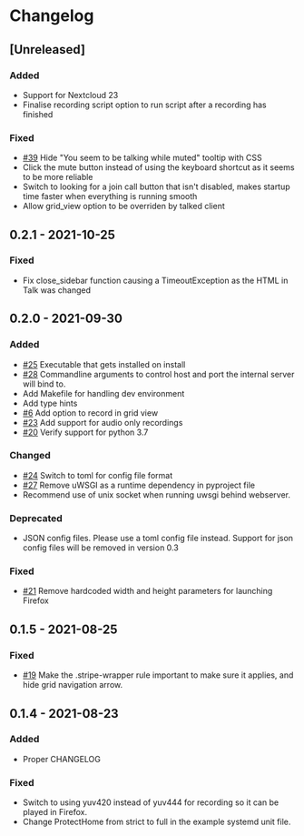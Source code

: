 # Changelog

## [Unreleased]

### Added

-   Support for Nextcloud 23
-   Finalise recording script option to run script after a recording has finished

### Fixed

-   [#39](https://github.com/MetaProvide/talked/issues/39) Hide "You seem to be talking while muted" tooltip with CSS
-   Click the mute button instead of using the keyboard shortcut as it seems to be more reliable
-   Switch to looking for a join call button that isn't disabled, makes startup time faster when everything is running smooth
-   Allow grid_view option to be overriden by talked client

## 0.2.1 - 2021-10-25

### Fixed

-   Fix close_sidebar function causing a TimeoutException as the HTML in Talk was changed

## 0.2.0 - 2021-09-30

### Added

-   [#25](https://github.com/MetaProvide/talked/issues/25) Executable that gets installed on install
-   [#28](https://github.com/MetaProvide/talked/issues/28) Commandline arguments to control host and port the internal server will bind to.
-   Add Makefile for handling dev environment
-   Add type hints
-   [#6](https://github.com/MetaProvide/talked/issues/6) Add option to record in grid view
-   [#23](https://github.com/MetaProvide/talked/issues/23) Add support for audio only recordings
-   [#20](https://github.com/MetaProvide/talked/issues/20) Verify support for python 3.7

### Changed

-   [#24](https://github.com/MetaProvide/talked/issues/24) Switch to toml for config file format
-   [#27](https://github.com/MetaProvide/talked/issues/27) Remove uWSGI as a runtime dependency in pyproject file
-   Recommend use of unix socket when running uwsgi behind webserver.

### Deprecated

-   JSON config files. Please use a toml config file instead. Support for json config files will be removed in version 0.3

### Fixed

-   [#21](https://github.com/MetaProvide/talked/issues/21) Remove hardcoded width and height parameters for launching Firefox

## 0.1.5 - 2021-08-25

### Fixed

-   [#19](https://github.com/MetaProvide/talked/issues/19) Make the .stripe-wrapper rule important to make sure it applies, and hide grid navigation arrow.

## 0.1.4 - 2021-08-23

### Added

-   Proper CHANGELOG

### Fixed

-   Switch to using yuv420 instead of yuv444 for recording so it can be played in Firefox.
-   Change ProtectHome from strict to full in the example systemd unit file.


